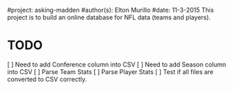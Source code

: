 #project: asking-madden
#author(s): Elton Murillo
#date: 11-3-2015
This project is to build an online database for NFL data (teams and players).

TODO
===
[ ] Need to add Conference column into CSV
[ ] Need to add Season column into CSV
[ ] Parse Team Stats
[ ] Parse Player Stats
[ ] Test if all files are converted to CSV correctly.

